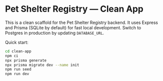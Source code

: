 # Pet Shelter Registry — Clean App

This is a clean scaffold for the Pet Shelter Registry backend. It uses Express and Prisma (SQLite by default) for fast local development. Switch to Postgres in production by updating `DATABASE_URL`.

Quick start:

```bash
cd clean-app
npm ci
npx prisma generate
npx prisma migrate dev --name init
npm run seed
npm run dev
```
